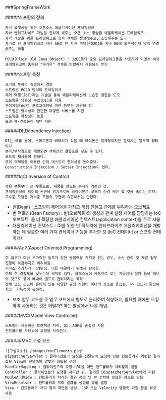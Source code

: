 ###SpringFrameWork

#####스프링의 정의
    
    자바 플랫폼을 위한 오픈소스 애플리케이션 프레임워크
    자바 엔터프라이즈 개발을 편하게 해주는 오픈 소스 경량급 애플리케이션 프레임워크
    자바 개발을 위한 프레임워크로 종속 객체를 생성해주고, 조립해주는 도구
    자바로 된 프레임워크로 자바 SE로 된 자바 객체(POJO)를 자바 EE에 의존적이지 않게 연결해주는 역할

    POJO(Plain Old Java Object) : J2EE등의 중량 프레임워크들을 사용하게 되면서 해당 프레임워크에 종속된 "무거운" 객체를 반발해서 사용되는 언어

#####스프링 특징

    크기와 부하의 측면에서 경량
    스프링은 POJO 방식의 프레임워크
    제어 역행(IoC)라는 기술을 통해 애플리케이션의 느슨한 결합을 도모
    스프링은 의존성 주입(DI)을 지원
    관점지향(AoP) 프로그래밍을 위한 풍부한 지원을 함
    스프링은 영속성과 관련한 다양한 서비스를 지원
    스프링은 확장성이 높음
    모델-뷰-컨트롤러 패턴 지원

#####DI(Dependency Injection)

    DI는 예를 들어, 스마트폰과 배터리가 있을 때 아이폰은 일체형이지만 갤럭시는 탈부착 형태이다
    분리/부착형으로 개발되면 객체간의 결합도를 낮출 수 있다.
    코드의 재사용이 편하다.
    모의 객체등을 이용한 단위 테스트의 편의성을 높여준다.
    Construction Injection / Setter Injection이 있다.

#####IoC(Inversion of Control)

    작은 부품부터 큰 부품으로, 제품을 만드는 순서가 역순인 것.
    프레임워크에 제어의 권한을 넘기으로써 클라이언트 코드가 신경 써야 할 것을 줄이는 전략.
    고수준 모듈은 저수준 모듈의 구현에 의존해서는 안된다.

- 빈(Bean) : 스프링이 제어권을 가지고 직접 만들고 관계를 부여하는 오브젝트
- 빈 팩토리(Bean Factory) : 빈(오브젝트)의 생성과 관계 설정 제어를 담당하는 IoC오브젝트, 좀 더 확장한 애플리케이션 컨텍스트(application context)를 주로 사용
- 애플리케이션 컨텍스트 : DI를 위한 빈 팩토리에 엔터프라이즈 애플리케이션을 개발하는 데 필요한 여러 가지 컨테이너 기능을 추가한 것 (IoC 컨테이너 or 스프링 컨테이너)

#####AoP(Aspect Oriented Programming)

    주 업무가 아닌 부가적인 업무가 강한 응집력을 가지고 있는 경우, 소스 관리 및 개발 업무 진행이 복잡해지고 어려워짐
    서비스 추상화가 어려워짐. 이를 해결하기 위해서 탄생함.
    객체 간 결합도를 낮누는데 목적이 있다. 클래스들이 공통으로 갖는 기능이나 절차 등을 하나의 것으로 묶어 빼내어 별도로 관리하려는 목적.
    전체 코드 곳곳에 흩어져 있는 다양한 관심 사항이 하나의 장소로 응집됨. => 코드가 깔끔해지고  가독성이 높아짐.

- 보조 업무 코드를 주 업무 코드에서 별도로 분리하여 작성하고, 필요할 때에만 도킹하여 사용하는 것은 어떨까? 하는 발상에서 나온 개념.

#####MVC(Model View Controller)

    스프링이 제공하는 트랜잭션 처리, DI, AOP를 손쉽게 사용
    컨트롤러를 사용ㅎ여 요청을 처리한다.

######MVC 구성 요소

    ![구성요소](./images/mvcElements.png) 
    DispatcherServlet : 클라이언트의 요청을 전달받아 요청에 맞는 컨트롤러가 리턴한 결과값을 View에 전달하여 알맞은 응답을 생성
    HandlerMapping : 클라이언트의 요청 URL을 어떤 컨트롤러가 처리할지 결정
    Controller : 클라이언트의 요청을 처리한 뒤, 결과를 DispatcherServlet에게 리턴
    ModleAndView : 컨트롤러가 처리한 결과 정보 및 뷰 선택에 필요한 정보를 담음
    ViewResolver : 컨트롤러의 처리 결과를 생성할 뷰를 결정
    View : 컨트롤러의 처리 결과 화면을 생성, JSP 또는 Velocity 템플릿 파일 등을 뷰로 사용

